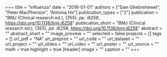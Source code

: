 +++
title = "Influenza"
date = "2016-01-01"
authors = ["Sam Ghebrehewet", "Peter MacPherson", "Antonia Ho"]
publication_types = ["2"]
publication = "BMJ (Clinical research ed.), (355), _pp. i6258_, https://doi.org/10.1136/bmj.i6258"
publication_short = "BMJ (Clinical research ed.), (355), _pp. i6258_, https://doi.org/10.1136/bmj.i6258"
abstract = ""
abstract_short = ""
image_preview = ""
selected = false
projects = []
tags = []
url_pdf = "NA"
url_preprint = ""
url_code = ""
url_dataset = ""
url_project = ""
url_slides = ""
url_video = ""
url_poster = ""
url_source = ""
math = true
highlight = true
[header]
image = ""
caption = ""
+++
